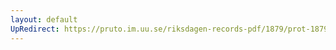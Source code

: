 ```yaml
---
layout: default
UpRedirect: https://pruto.im.uu.se/riksdagen-records-pdf/1879/prot-1879--ak--004/prot-1879--ak--004_003.pdf
---
```


